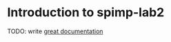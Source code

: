 # Introduction to spimp-lab2

TODO: write [great documentation](http://jacobian.org/writing/what-to-write/)
